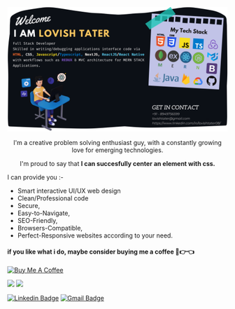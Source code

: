 ![Banner Lovish](https://github.com/lovishtater/lovishtater/blob/main/GithubIntro.png)
<p align="center">I'm a creative problem solving enthusiast guy, with a constantly growing love for emerging technologies.</p>
<p align="center">I'm proud to say that <b>I can succesfully center an element with css.</b></p>
<!-- <img width="48%" src="http://github-readme-streak-stats.herokuapp.com?user=lovishtater"> -->


I can provide you :-
- Smart interactive UI/UX web design 
- Clean/Professional code 
- Secure,
- Easy-to-Navigate, 
- SEO-Friendly, 
- Browsers-Compatible, 
- Perfect-Responsive websites according to your need.

<!-- <h2>🚀 Some Tools I Use</h2>
<p align="left">
  <img src="https://raw.githubusercontent.com/devicons/devicon/master/icons/react/react-original-wordmark.svg" alt="react" width="45" height="45" />
  <img src="https://raw.githubusercontent.com/devicons/devicon/master/icons/html5/html5-original-wordmark.svg" alt="html5" width="45" height="45" />
  <img src="https://raw.githubusercontent.com/devicons/devicon/master/icons/css3/css3-original-wordmark.svg" alt="css3" width="45" height="45" />
  <img src="https://raw.githubusercontent.com/devicons/devicon/master/icons/javascript/javascript-original.svg" alt="javascript" width="45" height="45" />
  <img src="https://raw.githubusercontent.com/devicons/devicon/master/icons/typescript/typescript-original.svg" alt="typescript" width="45" height="45" />
  <img src="https://raw.githubusercontent.com/devicons/devicon/master/icons/nodejs/nodejs-original-wordmark.svg" alt="nodejs" width="45" height="45" />
  <img src="https://raw.githubusercontent.com/devicons/devicon/master/icons/mongodb/mongodb-original.svg" alt="mongodb" width="45" height="45" />
  <img src="https://raw.githubusercontent.com/devicons/devicon/master/icons/firebase/firebase-plain.svg" alt="firebase" width="45" height="45" />
  <img src="https://raw.githubusercontent.com/devicons/devicon/master/icons/bootstrap/bootstrap-plain.svg" alt="bootstrap" width="45" height="45" /> 
  <img src="https://raw.githubusercontent.com/devicons/devicon/master/icons/java/java-original-wordmark.svg" alt="java" width="45" height="45" />
  <img src="https://raw.githubusercontent.com/devicons/devicon/master/icons/heroku/heroku-plain.svg" alt="heroku" width="45" height="45" />
  <img src="https://raw.githubusercontent.com/devicons/devicon/master/icons/github/github-original.svg" alt="github" width="45" height="45" />
  <img src="https://www.vectorlogo.zone/logos/google_cloud/google_cloud-icon.svg" alt="gcp" width="45" height="45" />
  <img height="20" src="https://raw.githubusercontent.com/github/explore/80688e429a7d4ef2fca1e82350fe8e3517d3494d/topics/visual-studio-code/visual-studio-code.png">
</p> -->

#### if you like what i do, maybe consider buying me a coffee 🥺👉👈
<a href="https://www.buymeacoffee.com/lovishtater" target="_blank"><img src="https://cdn.buymeacoffee.com/buttons/v2/default-violet.png" alt="Buy Me A Coffee" width="150" ></a>

<p align="left">
<img src="https://github-readme-stats.vercel.app/api?username=lovishtater&show_icons=true&hide=issues&hide_border=true">
<img width="48%" src="https://github-readme-stats.vercel.app/api/top-langs/?username=lovishtater&hide=TeX&layout=compact">
</p>

[![Linkedin Badge](https://img.shields.io/badge/-LovishTater-blue?style=flat-square&logo=Linkedin&logoColor=white&link=https://www.linkedin.com/in/lovishtater08)](https://www.linkedin.com/in/lovishtater08)
[![Gmail Badge](https://img.shields.io/badge/-lovishtater@gmail.com-c14438?style=flat-square&logo=Gmail&logoColor=white&link=mailto:lovishtater@gmail.com)](mailto:lovishtater@gmail.com)
